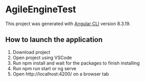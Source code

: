 # AgileEngineTest

This project was generated with [Angular CLI](https://github.com/angular/angular-cli) version 8.3.19.

## How to launch the application

1) Download project
2) Open project using VSCode
3) Run npm install and wait for the packages to finish installing
4) Run npm run start or ng serve
5) Open http://localhost:4200/ on a browser tab
